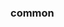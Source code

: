<!-- Space: Projects -->
<!-- Parent: ZshWtfutil -->
<!-- Title: Examples ZshWtfutil -->
<!-- Label: Examples -->
<!-- Include: ./../disclaimer.md -->
<!-- Include: ac:toc -->

### common
